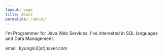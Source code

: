 ```yaml
---
layout: page
title: About
permalink: /about/
---
```


I'm Programmer for Java Web Services. I've interested in SQL languages and Data Management.

email: kyungin2[at]naver.com
